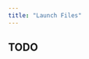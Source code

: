 ```yaml
---
title: "Launch Files"
---
```


## TODO

<!-- Launch file tips:
 - https://github.com/MetroRobots/rosetta_launch#05---set-a-command-line-argument -->